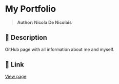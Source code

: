 # My Portfolio
> <b>Author: Nicola De Nicolais</b>

## 📄 Description
GitHub page with all information about me and myself.<br/>

## 📌 Link
<a href="https://ndenicolais.github.io/" target="_blank">View page</a>
